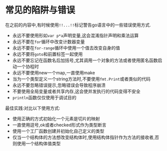 # 常见的陷阱与错误
在之前的内容中,有时候使用`!!...!!`标记警告go语言中的一些错误使用方式.

- 永远不要使用形如`var p*a`声明变量,这会混淆指针声明和乘法运算
- 永远不要在`for`循环中改变计数器变量
- 永远不要在`for-range`循环中使用一个值去改变自身的值
- 永远不要将`goto`和前置标签一起使用
- 永远不要忘记在函数名后加括号,尤其调用一个对象的方法或者使用匿名函数启动一个协程时
- 永远不要使用new一个map,一直使用make
- 当为一个类型定义一个string方法时,不要使用`fmt.Print`或者类似的代码
- 永远不要忽略错误提示,忽略错误会导致程序崩溃
- 不要使用全局变量或者共享内存,这会使并发执行的代码变得不安全
- `println`函数仅仅使用于调试目的

最佳实践:对比以下使用方式:

- 使用正确的方式初始化一个元素是切片的映射
- 一直使用逗号,ok或者checked形式作为类型断言
- 使用一个工厂函数创建并初始化自己定义的类型
- 仅当一个结构体的方法想改变结构体时,使用结构体指针作为方法的接收者,否则使用一个结构体值类型